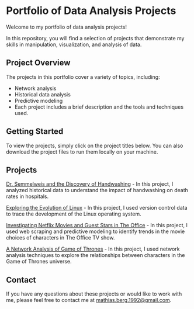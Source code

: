 # Portfolio of Data Analysis Projects
Welcome to my portfolio of data analysis projects!

In this repository, you will find a selection of projects that demonstrate my skills in manipulation, visualization, and analysis of data.

## Project Overview
The projects in this portfolio cover a variety of topics, including:

* Network analysis
* Historical data analysis
* Predictive modeling
* Each project includes a brief description and the tools and techniques used.

## Getting Started
To view the projects, simply click on the project titles below. You can also download the project files to run them locally on your machine.

## Projects
[Dr. Semmelweis and the Discovery of Handwashing](https://github.com/mbergr/Datacamp_projects/blob/main/Dr.%20Semmelweis%20and%20the%20Discovery%20of%20Handwashing/notebook.ipynb) - In this project, I analyzed historical data to understand the impact of handwashing on death rates in hospitals.

[Exploring the Evolution of Linux](https://github.com/mbergr/Datacamp_projects/blob/main/Exploring%20the%20Evolution%20of%20Linux/notebook.ipynb) - In this project, I used version control data to trace the development of the Linux operating system.

[Investigating Netflix Movies and Guest Stars in The Office](https://github.com/mbergr/Datacamp_projects/blob/main/Investigating_Netflix_Movies_and_Guest_Stars_in_The_Office/notebook.ipynb) - In this project, I used web scraping and predictive modeling to identify trends in the movie choices of characters in The Office TV show.

[A Network Analysis of Game of Thrones](https://github.com/mbergr/Datacamp_projects/blob/main/Network_Analysis_of_Game_of_Thrones/notebook.ipynb) - In this project, I used network analysis techniques to explore the relationships between characters in the Game of Thrones universe.

## Contact
If you have any questions about these projects or would like to work with me, please feel free to contact me at mathias.berg.1992@gmail.com.
